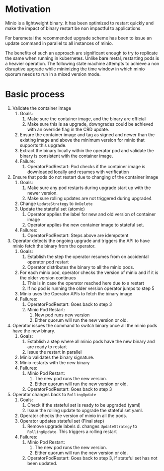 # Motivation
Minio is a lightweight binary. It has been optimized to restart quickly and make the impact of binary restart be
non impactful to applications. 

For baremetal the recommended upgrade scheme has been to issue an update command in parallel to all instances of minio.

The benefits of such an approach are significant enough to try to replicate the same when running in kubernetes.
Unlike bare metal, restarting pods is a heavier operation. The following state machine attempts to achieve a non disruptive 
upgrade while minimizing the time window in which minio quorum needs to run in a mixed version mode.
 
# Basic process

1. Validate the container image
    1. Goals:
        1. Make sure the container image, and the binary are official
        2. Make sure this is aa upgrade, downgrades could be achieved with an override flag in the CRD update.   
    2. Ensure the container image and tag as signed and newer than the existing image and above the minimum version for minio that supports this upgrade.
    3. Extract the binary locally within the operator pod and validate the binary is consistent with the container image.
    4. Failure:
        1. OperatorPodRestart: Pod checks if the container image is downloaded locally and resumes with verification
2. Ensure that pods do not restart due to changing of the container image
    1. Goals:
        1. Make sure any pod restarts during upgrade start up with the newer version.
        2. Make sure rolling updates are not triggered during upgrade4
    2. Change `UpdateStrategy` to `OnDelete`
    3. Update the stateful set (atomic)
        1. Operator applies the label for new and old version of container image
        2. Operator applies the new container image to stateful set.
    4. Failures:
        1. OperatorPodRestart: Steps above are idempotent
3. Operator detects the ongoing upgrade and triggers the API to have minio fetch the binary from the operator.
    1. Goals:
        1. Establish the step the operator resumes from on accidental operator pod restart
        2. Operator distributes the binary to all the minio pods.
    2. For each minio pod, operator checks the version of minio and if it is the older version continues 
        1. This is in case the operator reached here due to a restart
        2. If no pod is running the older version operator jumps to step 5
    3. Minio uses the Operator APIs to fetch the binary image
    4. Failures:
        1. OperatorPodRestart: Goes back to step 3
        2. Minio Pod Restart:
            1. New pod runs new version
            2. Either quorum will run the new version or old.
4. Operator issues the command to switch binary once all the minio pods have the new binary.
    1. Goals:
        1. Establish a step where all minio pods have the new binary and are ready to restart
        2. Issue the restart in parallel
    2. Minio validates the binary signature.
    3. Minio restarts with the new binary
    4. Failures:
        1. Minio Pod Restart:
            1. The new pod runs the new version.
            2. Either quorum will run the new version or old.
        2. OperatorPodRestart: Goes back to step 3
5. Operator changes back to `RollingUpdate`
    1. Goals:
        1. Check if the stateful set is ready to be upgraded (yaml)
        2. Issue the rolling update to upgrade the stateful set yaml.
    2. Operator checks the version of minio in all the pods.
    3. Operator updates stateful set (Final step)
        1. Remove upgrade labels
        d. changes `UpdateStrategy` to `RollingUpdate`. This triggers a rolling restart
    4. Failures:
        1. Minio Pod Restart:
            1. The new pod runs the new version.
            2. Either quorum will run the new version or old.
        2. OperatorPodRestart: Goes back to step 3, if stateful set has not been updated.